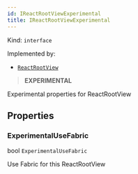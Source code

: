 ```yaml
---
id: IReactRootViewExperimental
title: IReactRootViewExperimental
---
```


Kind: `interface`

Implemented by: 
- [`ReactRootView`](ReactRootView)


> **EXPERIMENTAL**

Experimental properties for ReactRootView

## Properties
### ExperimentalUseFabric
 bool `ExperimentalUseFabric`

Use Fabric for this ReactRootView




